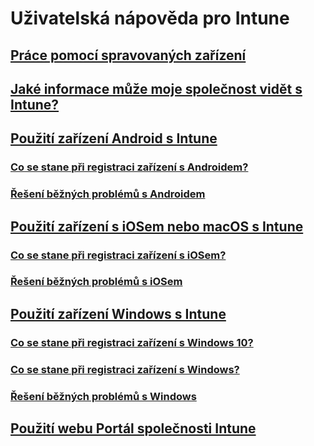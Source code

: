 # Uživatelská nápověda pro Intune
## [Práce pomocí spravovaných zařízení](use-managed-devices-to-get-work-done.md)
## [Jaké informace může moje společnost vidět s Intune?](what-info-can-your-company-see-when-you-enroll-your-device-in-intune.md)
## [Použití zařízení Android s Intune](using-your-android-device-with-intune.md)
### [Co se stane při registraci zařízení s Androidem?](what-happens-if-you-install-the-company-portal-app-and-enroll-your-device-in-intune-android.md)
### [Řešení běžných problémů s Androidem](troubleshoot-your-device-android.md)
## [Použití zařízení s iOSem nebo macOS s Intune](using-your-iOS-or-macOS-device-with-intune.md)
### [Co se stane při registraci zařízení s iOSem?](what-happens-if-you-install-the-company-portal-app-and-enroll-your-device-in-intune-ios.md)
### [Řešení běžných problémů s iOSem](troubleshoot-your-device-iOS.md)
## [Použití zařízení Windows s Intune](using-your-windows-device-with-intune.md)
### [Co se stane při registraci zařízení s Windows 10?](what-happens-if-you-install-the-company-portal-app-and-enroll-your-device-in-intune-windows10.md)
### [Co se stane při registraci zařízení s Windows?](what-happens-if-you-install-the-company-portal-app-and-enroll-your-device-in-intune-windows.md)
### [Řešení běžných problémů s Windows](troubleshoot-your-device-windows.md)
## [Použití webu Portál společnosti Intune](using-the-intune-company-portal-website.md)


<!--HONumber=Feb17_HO3-->



